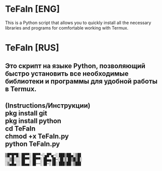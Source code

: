 # TeFaIn [ENG]
This is a Python script that allows you to quickly install all the necessary libraries and programs for comfortable working with Termux.
# TeFaIn [RUS]
Это скрипт на языке Python, позволяющий быстро установить все необходимые библиотеки и программы для удобной работы в Termux.
----------------------------------------------------------------------------------------------------------------------------------------
(Instructions/Инструкции)    
pkg install git     
pkg install python         
cd TeFaIn     
chmod +x TeFaIn.py     
python TeFaIn.py     
----------------------------------------------------------------------------------------------------------------------------------------
    ▒█▀█▀█░▐█▀▀░▐█▀▀─░▄█▀▄─░▐██▒██▄░▒█▌
    ░░▒█░░░▐█▀▀░▐█▀▀░▐█▄▄▐█─░█▌▒▐█▒█▒█░
    ░▒▄█▄░░▐█▄▄░▐█──░▐█─░▐█░▐██▒██░▒██▌
